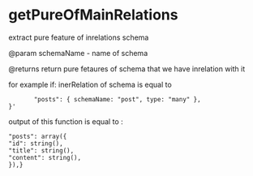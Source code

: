 # getPureOfMainRelations

extract pure feature of inrelations schema

@param schemaName - name of schema

@returns return pure fetaures of schema that we have inrelation with it

for example if: inerRelation of schema is equal to

```'{
       "posts": { schemaName: "post", type: "many" },
}'
```

output of this function is equal to :

```{
"posts": array({
"id": string(),
"title": string(),
"content": string(),
}),}
```
